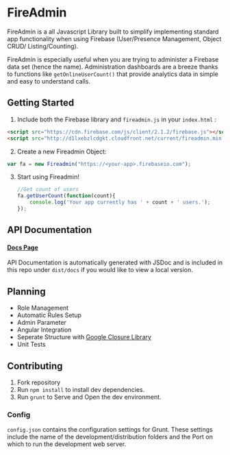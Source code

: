 # FireAdmin

FireAdmin is a all Javascript Library built to simplify implementing standard app functionality when using Firebase (User/Presence Management, Object CRUD/ Listing/Counting).

FireAdmin is especially useful when you are trying to administer a Firebase data set (hence the name). Administration dashboards are a breeze thanks to functions like `getOnlineUserCount()` that provide analytics data in simple and easy to understand calls.

## Getting Started
1. Include both the Firebase library and  `fireadmin.js` in your `index.html` :

  ```html
  <script src="https://cdn.firebase.com/js/client/2.1.2/firebase.js"></script>
  <script src="http://d1lxebzlcdgkt.cloudfront.net/current/fireadmin.min.js"></script>

  ```

2. Create a new Fireadmin Object:

  ```javascript
var fa = new Fireadmin("https://<your-app>.firebaseio.com");
  ```

3. Start using Fireadmin!

    ```javascript
    //Get count of users
    fa.getUserCount(function(count){
        console.log('Your app currently has ' + count + ' users.');
    });
    ```

## API Documentation
#### [Docs Page](https://s3.amazonaws.com/prescottprue/Fireadmin/current/docs/Fireadmin.html)

API Documentation is automatically generated with JSDoc and is included in this repo under `dist/docs` if you would like to view a local version.

## Planning

* Role Management
* Automatic Rules Setup
* Admin Parameter
* Angular Integration
* Seperate Structure with [Google Closure Library](https://github.com/google/closure-library)
* Unit Tests

## Contributing

1. Fork repository
2. Run `npm install` to install dev dependencies.
3. Run `grunt` to Serve and Open the dev environment.

### Config

`config.json` contains the configuration settings for Grunt. These settings include the name of the development/distribution folders and the Port on which to run the development web server.